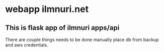# webapp ilmnuri.net

## This is flask app of ilmnuri apps/api

There are couple things needs to be done manually place db from backup and aws credentials.
